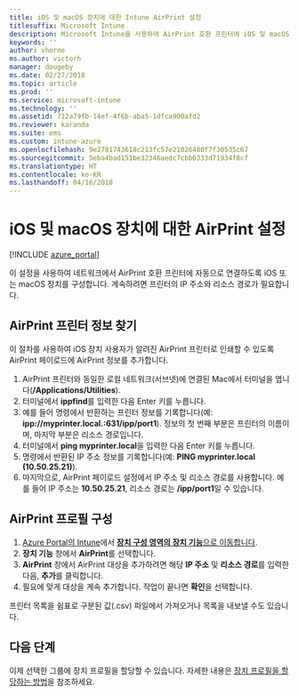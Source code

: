 ```yaml
---
title: iOS 및 macOS 장치에 대한 Intune AirPrint 설정
titlesuffix: Microsoft Intune
description: Microsoft Intune을 사용하여 AirPrint 호환 프린터에 iOS 및 macOS 장치를 자동으로 연결하는 방법을 알아봅니다.
keywords: ''
author: vhorne
ms.author: victorh
manager: dougeby
ms.date: 02/27/2018
ms.topic: article
ms.prod: ''
ms.service: microsoft-intune
ms.technology: ''
ms.assetid: 712a79fb-14ef-4f6b-aba5-1dfca900afd2
ms.reviewer: karanda
ms.suite: ems
ms.custom: intune-azure
ms.openlocfilehash: 9e2781743618c213fc57e21026480f7f30535c67
ms.sourcegitcommit: 5eba4bad151be32346aedc7cbb0333d71934f8cf
ms.translationtype: HT
ms.contentlocale: ko-KR
ms.lasthandoff: 04/16/2018
---
```

# <a name="airprint-settings-for-ios-and-macos-devices"></a>iOS 및 macOS 장치에 대한 AirPrint 설정

[!INCLUDE [azure_portal](./includes/azure_portal.md)]

이 설정을 사용하여 네트워크에서 AirPrint 호환 프린터에 자동으로 연결하도록 iOS 또는 macOS 장치를 구성합니다. 계속하려면 프린터의 IP 주소와 리소스 경로가 필요합니다.

## <a name="find-airprint-printer-information"></a>AirPrint 프린터 정보 찾기

이 절차를 사용하여 iOS 장치 사용자가 알려진 AirPrint 프린터로 인쇄할 수 있도록 AirPrint 페이로드에 AirPrint 정보를 추가합니다.

1. AirPrint 프린터와 동일한 로컬 네트워크(서브넷)에 연결된 Mac에서 터미널을 엽니다(**/Applications/Utilities**).
2. 터미널에서 **ippfind**를 입력한 다음 Enter 키를 누릅니다.
3. 예를 들어 명령에서 반환하는 프린터 정보를 기록합니다(예: **ipp://myprinter.local.:631/ipp/port1**). 정보의 첫 번째 부분은 프린터의 이름이며, 마지막 부분은 리소스 경로입니다.
4. 터미널에서 **ping myprinter.local**을 입력한 다음 Enter 키를 누릅니다.
5. 명령에서 반환된 IP 주소 정보를 기록합니다(예: **PING myprinter.local (10.50.25.21)**).
6. 마지막으로, AirPrint 페이로드 설정에서 IP 주소 및 리소스 경로를 사용합니다. 예를 들어 IP 주소는 **10.50.25.21**, 리소스 경로는 **/ipp/port1**일 수 있습니다.

## <a name="configure-an-airprint-profile"></a>AirPrint 프로필 구성

1. [Azure Portal의 Intune](https://portal.azure.com)에서 [**장치 구성 영역의 장치 기능**으로 이동합니다](device-features-configure.md). 
1. **장치 기능** 창에서 **AirPrint**를 선택합니다.
2. **AirPrint** 창에서 AirPrint 대상을 추가하려면 해당 **IP 주소** 및 **리소스 경로**를 입력한 다음, **추가**를 클릭합니다.
3. 필요에 맞게 대상을 계속 추가합니다. 작업이 끝나면 **확인**을 선택합니다.

프린터 목록을 쉼표로 구분된 값(.csv) 파일에서 가져오거나 목록을 내보낼 수도 있습니다.


## <a name="next-steps"></a>다음 단계

이제 선택한 그룹에 장치 프로필을 할당할 수 있습니다. 자세한 내용은 [장치 프로필을 할당하는 방법](device-profile-assign.md)을 참조하세요.